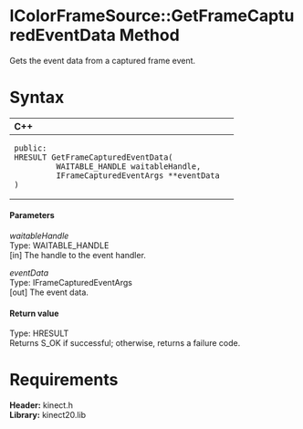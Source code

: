 IColorFrameSource::GetFrameCapturedEventData Method  
===================================================  

Gets the event data from a captured frame event. <span id="syntaxSection"></span>

Syntax  
======  

<table>
<colgroup>
<col width="100%" />
</colgroup>
<thead>
<tr class="header">
<th align="left">C++</th>
</tr>
</thead>
<tbody>
<tr class="odd">
<td align="left"><pre><code>public:  
HRESULT GetFrameCapturedEventData(  
         WAITABLE_HANDLE waitableHandle,  
         IFrameCapturedEventArgs **eventData  
)</code></pre></td>
</tr>
</tbody>
</table>

<span id="ID4EG"></span>
#### Parameters  

*waitableHandle*    
Type: WAITABLE\_HANDLE  
[in] The handle to the event handler.  

*eventData*    
Type: IFrameCapturedEventArgs  
[out] The event data.  

<span id="ID4EP"></span>
#### Return value  

Type: HRESULT  
Returns S\_OK if successful; otherwise, returns a failure code.  

<span id="requirements"></span>

Requirements  
============  

**Header:** kinect.h  
**Library:** kinect20.lib  



<!--Please do not edit the data in the comment block below.-->
<!--
TOCTitle : GetFrameCapturedEventData Method
RLTitle : IColorFrameSource::GetFrameCapturedEventData Method
KeywordK : GetFrameCapturedEventData method
KeywordK : IColorFrameSource::GetFrameCapturedEventData method
KeywordF : IColorFrameSource::GetFrameCapturedEventData
KeywordF : GetFrameCapturedEventData
KeywordF : Microsoft.Kinect.kinect.IColorFrameSource.GetFrameCapturedEventData(WAITABLE_HANDLE,IFrameCapturedEventArgs@)
KeywordA : M:Microsoft.Kinect.kinect.IColorFrameSource.GetFrameCapturedEventData(WAITABLE_HANDLE,IFrameCapturedEventArgs@)
AssetID : M:Microsoft.Kinect.kinect.IColorFrameSource.GetFrameCapturedEventData(WAITABLE_HANDLE,IFrameCapturedEventArgs@)
Locale : en-us
CommunityContent : 1
APIType : Managed
APILocation : 
APIName : Microsoft.Kinect.kinect.IColorFrameSource::GetFrameCapturedEventData
TargetOS : Windows
TopicType : kbSyntax
DevLang : C++
DocSet : K4Wv2
ProjType : K4Wv2Proj
Technology : Kinect for Windows
Product : Kinect for Windows SDK v2
productversion : 20
-->
